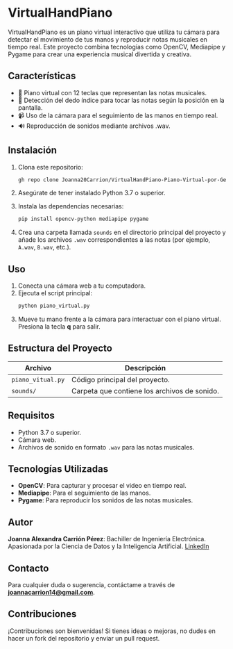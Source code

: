 # VirtualHandPiano

VirtualHandPiano es un piano virtual interactivo que utiliza tu cámara para detectar el movimiento de tus manos y reproducir notas musicales en tiempo real. Este proyecto combina tecnologías como OpenCV, Mediapipe y Pygame para crear una experiencia musical divertida y creativa.

## Características
- 🎵 Piano virtual con 12 teclas que representan las notas musicales.
- 🎹 Detección del dedo índice para tocar las notas según la posición en la pantalla.
- 📹 Uso de la cámara para el seguimiento de las manos en tiempo real.
- 🔊 Reproducción de sonidos mediante archivos .wav.

## Instalación

1. Clona este repositorio:
    ```bash
    gh repo clone Joanna20Carrion/VirtualHandPiano-Piano-Virtual-por-Gestos-de-Manos
    ```

2. Asegúrate de tener instalado Python 3.7 o superior.

3. Instala las dependencias necesarias:
    ```bash
    pip install opencv-python mediapipe pygame
    ```

4. Crea una carpeta llamada `sounds` en el directorio principal del proyecto y añade los archivos `.wav` correspondientes a las notas (por ejemplo, `A.wav`, `B.wav`, etc.).

## Uso

1. Conecta una cámara web a tu computadora.
2. Ejecuta el script principal:
    ```bash
    python piano_virtual.py
    ```
3. Mueve tu mano frente a la cámara para interactuar con el piano virtual. Presiona la tecla **q** para salir.

## Estructura del Proyecto

| Archivo           | Descripción                                   |
|-------------------|-----------------------------------------------|
| `piano_vitual.py` | Código principal del proyecto.                |
| `sounds/`         | Carpeta que contiene los archivos de sonido.  |

## Requisitos

- Python 3.7 o superior.
- Cámara web.
- Archivos de sonido en formato `.wav` para las notas musicales.

## Tecnologías Utilizadas

- **OpenCV**: Para capturar y procesar el video en tiempo real.
- **Mediapipe**: Para el seguimiento de las manos.
- **Pygame**: Para reproducir los sonidos de las notas musicales.

## Autor
**Joanna Alexandra Carrión Pérez**: Bachiller de Ingeniería Electrónica. Apasionada por la Ciencia de Datos y la Inteligencia Artificial. [LinkedIn](https://www.linkedin.com/in/joanna-carrion-perez/)

## Contacto
Para cualquier duda o sugerencia, contáctame a través de **joannacarrion14@gmail.com**.

## Contribuciones
¡Contribuciones son bienvenidas! Si tienes ideas o mejoras, no dudes en hacer un fork del repositorio y enviar un pull request.
